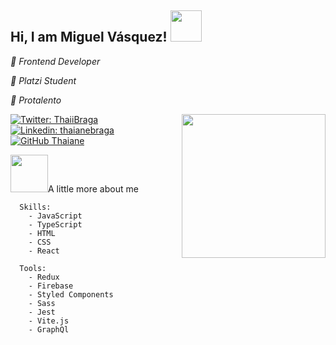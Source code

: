 <h2> Hi, I am Miguel Vásquez! <img src="https://media.giphy.com/media/mGcNjsfWAjY5AEZNw6/giphy.gif" width="50"></h2>


<i>🖤 Frontend Developer</i>

<i>💚 Platzi Student</i>

<i>💙 Protalento</i>

<img align='right' src="https://media.giphy.com/media/bxy2ITP0QNTiffgM3H/giphy.gif" width="230">

[![Twitter: ThaiiBraga](https://img.shields.io/twitter/follow/Quarzizus?style=social)](https://twitter.com/Quarzizus)
[![Linkedin: thaianebraga](https://img.shields.io/badge/-quarzizus-blue?style=flat-square&logo=Linkedin&logoColor=white&link=https://www.linkedin.com/in/quarzizus/)](https://www.linkedin.com/in/quarzizus/)
[![GitHub Thaiane](https://img.shields.io/github/followers/quarzizus?label=follow&style=social)](https://github.com/Quarzizus)

<p><img src="https://media.giphy.com/media/kBrB4AzRAzdHqGC4kg/giphy.gif" width="60"/>A little more about me</p>

```
  Skills:
    - JavaScript
    - TypeScript
    - HTML
    - CSS
    - React

  Tools:
    - Redux
    - Firebase
    - Styled Components
    - Sass
    - Jest
    - Vite.js
    - GraphQl
```
